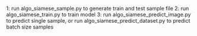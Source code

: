 1: run algo_siamese_sample.py to generate train and test sample file
2: run algo_siamese_train.py to train model
3: run algo_siamese_predict_image.py to predict single sample, or run algo_siamese_predict_dataset.py to predict batch size samples
